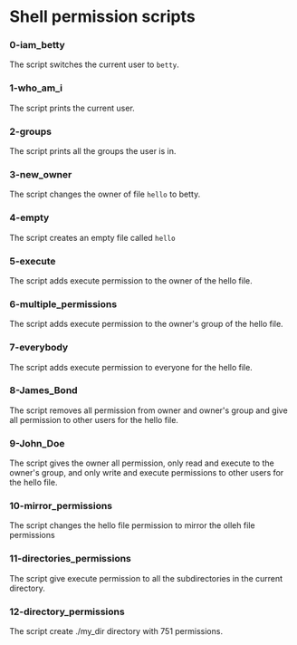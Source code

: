 # Shell permission scripts
### 0-iam_betty
The script switches the current user to `betty`.
### 1-who_am_i
The script prints the current user.
### 2-groups
The script prints all the groups the user is in.
### 3-new_owner
The script changes the owner of file `hello` to betty.
### 4-empty
The script creates an empty file called `hello`
### 5-execute
The script adds execute permission to the owner of the hello file.
### 6-multiple_permissions
The script adds execute permission to the owner's group of the hello file.
### 7-everybody
The script adds execute permission to everyone for the hello file.
### 8-James_Bond
The script removes all permission from owner and owner's group and give all permission to other users for the hello file.
### 9-John_Doe
The script gives the owner all permission, only read and execute to the owner's group, and only write and execute permissions to other users for the hello file.
### 10-mirror_permissions
The script changes the hello file permission to mirror the olleh file permissions
### 11-directories_permissions
The script give execute permission to all the subdirectories in the current directory.
### 12-directory_permissions
The script create ./my_dir directory with 751 permissions.
